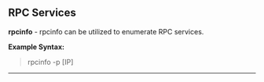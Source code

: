 ## RPC Services
**rpcinfo** - rpcinfo can be utilized to enumerate RPC services.

**Example Syntax:**

> rpcinfo -p [IP]


***